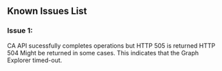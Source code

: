 ## Known Issues List

### Issue 1:
CA API sucessfully completes operations but HTTP 505 is returned
HTTP 504 Might be returned in some cases. This indicates that the Graph Explorer timed-out.
